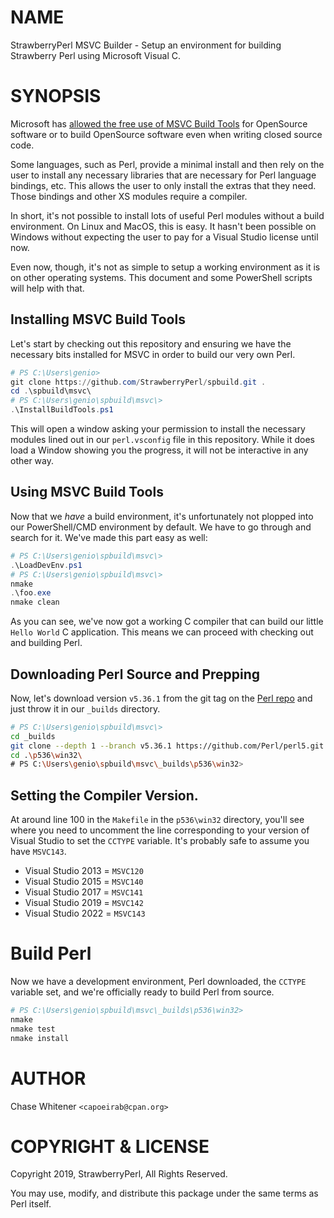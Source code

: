 # NAME

StrawberryPerl MSVC Builder - Setup an environment for building Strawberry Perl using Microsoft Visual C.

# SYNOPSIS

Microsoft has [allowed the free use of MSVC Build Tools](https://developercommunity.visualstudio.com/t/CC-compiler-and-linker-free-CLI-only/10042178) for OpenSource software or to build OpenSource software even when writing closed source code.

Some languages, such as Perl, provide a minimal install and then rely on the user to install any necessary libraries that are necessary for Perl language bindings, etc. This allows the user to only install the extras that they need. Those bindings and other XS modules require a compiler.

In short, it's not possible to install lots of useful Perl modules without a build environment. On Linux and MacOS, this is easy. It hasn't been possible on Windows without expecting the user to pay for a Visual Studio license until now.

Even now, though, it's not as simple to setup a working environment as it is on other operating systems. This document and some PowerShell scripts will help with that.

## Installing MSVC Build Tools

Let's start by checking out this repository and ensuring we have the necessary bits installed for MSVC in order to build our very own Perl.

```PowerShell
# PS C:\Users\genio>
git clone https://github.com/StrawberryPerl/spbuild.git .
cd .\spbuild\msvc\
# PS C:\Users\genio\spbuild\msvc\>
.\InstallBuildTools.ps1
```

This will open a window asking your permission to install the necessary modules lined out in our `perl.vsconfig` file in this repository. While it does load a Window showing you the progress, it will not be interactive in any other way.

## Using MSVC Build Tools

Now that we _have_ a build environment, it's unfortunately not plopped into our PowerShell/CMD environment by default. We have to go through and search for it. We've made this part easy as well:

```PowerShell
# PS C:\Users\genio\spbuild\msvc\>
.\LoadDevEnv.ps1
# PS C:\Users\genio\spbuild\msvc\>
nmake
.\foo.exe
nmake clean
```

As you can see, we've now got a working C compiler that can build our little `Hello World` C application. This means we can proceed with checking out and building Perl.

## Downloading Perl Source and Prepping

Now, let's download version `v5.36.1` from the git tag on the [Perl repo](https://github.com/Perl/perl5) and just throw it in our `_builds` directory.


```bash
# PS C:\Users\genio\spbuild\msvc\>
cd _builds
git clone --depth 1 --branch v5.36.1 https://github.com/Perl/perl5.git p536
cd .\p536\win32\
# PS C:\Users\genio\spbuild\msvc\_builds\p536\win32>
```

## Setting the Compiler Version.

At around line 100 in the `Makefile` in the `p536\win32` directory, you'll see where you need to uncomment the line corresponding to your version of Visual Studio to set the `CCTYPE` variable. It's probably safe to assume you have `MSVC143`.

* Visual Studio 2013 = `MSVC120`
* Visual Studio 2015 = `MSVC140`
* Visual Studio 2017 = `MSVC141`
* Visual Studio 2019 = `MSVC142`
* Visual Studio 2022 = `MSVC143`

# Build Perl

Now we have a development environment, Perl downloaded, the `CCTYPE` variable set, and we're officially ready to build Perl from source.

```bash
# PS C:\Users\genio\spbuild\msvc\_builds\p536\win32>
nmake
nmake test
nmake install
```

# AUTHOR

Chase Whitener `<capoeirab@cpan.org>`

# COPYRIGHT & LICENSE

Copyright 2019, StrawberryPerl, All Rights Reserved.

You may use, modify, and distribute this package under the
same terms as Perl itself.
